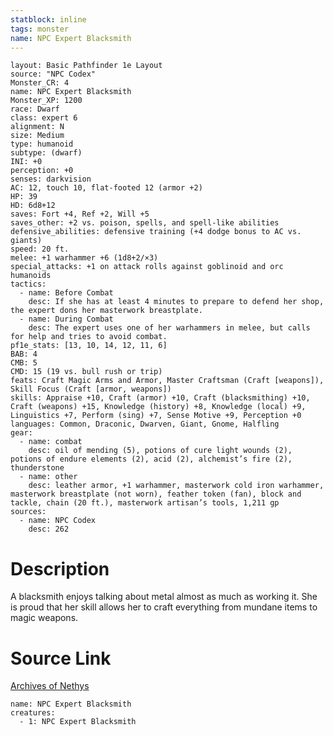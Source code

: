 ```yaml
---
statblock: inline
tags: monster
name: NPC Expert Blacksmith
---
```

```statblock
layout: Basic Pathfinder 1e Layout
source: "NPC Codex"
Monster_CR: 4
name: NPC Expert Blacksmith
Monster_XP: 1200
race: Dwarf
class: expert 6
alignment: N
size: Medium
type: humanoid
subtype: (dwarf)
INI: +0
perception: +0
senses: darkvision
AC: 12, touch 10, flat-footed 12 (armor +2)
HP: 39
HD: 6d8+12
saves: Fort +4, Ref +2, Will +5
saves_other: +2 vs. poison, spells, and spell-like abilities
defensive_abilities: defensive training (+4 dodge bonus to AC vs. giants)
speed: 20 ft.
melee: +1 warhammer +6 (1d8+2/×3)
special_attacks: +1 on attack rolls against goblinoid and orc humanoids
tactics:
  - name: Before Combat
    desc: If she has at least 4 minutes to prepare to defend her shop, the expert dons her masterwork breastplate.
  - name: During Combat
    desc: The expert uses one of her warhammers in melee, but calls for help and tries to avoid combat.
pf1e_stats: [13, 10, 14, 12, 11, 6]
BAB: 4
CMB: 5
CMD: 15 (19 vs. bull rush or trip)
feats: Craft Magic Arms and Armor, Master Craftsman (Craft [weapons]), Skill Focus (Craft [armor, weapons])
skills: Appraise +10, Craft (armor) +10, Craft (blacksmithing) +10, Craft (weapons) +15, Knowledge (history) +8, Knowledge (local) +9, Linguistics +7, Perform (sing) +7, Sense Motive +9, Perception +0
languages: Common, Draconic, Dwarven, Giant, Gnome, Halfling
gear:
  - name: combat
    desc: oil of mending (5), potions of cure light wounds (2), potions of endure elements (2), acid (2), alchemist’s fire (2), thunderstone
  - name: other
    desc: leather armor, +1 warhammer, masterwork cold iron warhammer, masterwork breastplate (not worn), feather token (fan), block and tackle, chain (20 ft.), masterwork artisan’s tools, 1,211 gp
sources:
  - name: NPC Codex
    desc: 262
```
# Description
A blacksmith enjoys talking about metal almost as much as working it. She is proud that her skill allows her to craft everything from mundane items to magic weapons.
# Source Link
[Archives of Nethys](https://aonprd.com/NPCDisplay.aspx?ItemName=Expert%20Blacksmith)
```encounter-table
name: NPC Expert Blacksmith
creatures:
  - 1: NPC Expert Blacksmith
```
